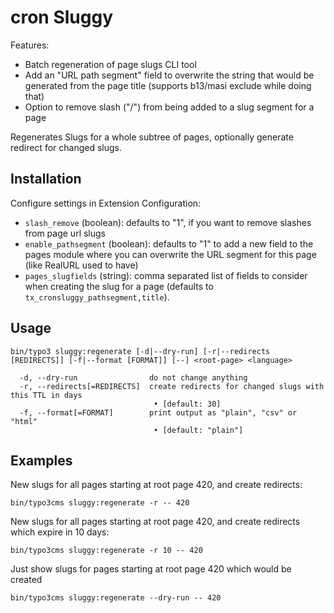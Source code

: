 cron Sluggy
===========

Features:

* Batch regeneration of page slugs CLI tool
* Add an "URL path segment" field to overwrite the string that would be
  generated from the page title (supports b13/masi exclude while doing that)
* Option to remove slash ("/") from being added to a slug segment for a page

Regenerates Slugs for a whole subtree of pages, optionally generate redirect
for changed slugs.

Installation
------------

Configure settings in Extension Configuration:

* `slash_remove` (boolean): defaults to "1", if you want to remove slashes
  from page url slugs
* `enable_pathsegment` (boolean): defaults to "1" to add a new field to the
  pages module where you can overwrite the URL segment for this page (like
  RealURL used to have)
* `pages_slugfields` (string): comma separated list of fields to consider
  when creating the slug for a page (defaults to
  `tx_cronsluggy_pathsegment,title`).

Usage
-----

    bin/typo3 sluggy:regenerate [-d|--dry-run] [-r|--redirects [REDIRECTS]] [-f|--format [FORMAT]] [--] <root-page> <language>

      -d, --dry-run                do not change anything
      -r, --redirects[=REDIRECTS]  create redirects for changed slugs with this TTL in days
                                    • [default: 30]
      -f, --format[=FORMAT]        print output as "plain", "csv" or "html"
                                    • [default: "plain"]

Examples
--------

New slugs for all pages starting at root page 420, and create redirects:

    bin/typo3cms sluggy:regenerate -r -- 420

New slugs for all pages starting at root page 420, and create redirects which expire in 10 days:

    bin/typo3cms sluggy:regenerate -r 10 -- 420

Just show slugs for pages starting at root page 420 which would be created

    bin/typo3cms sluggy:regenerate --dry-run -- 420
